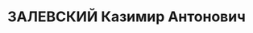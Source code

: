 ---
title: ЗАЛЕВСКИЙ Казимир Антонович
description: "Род. в 1897, Киевская губ., Липовецкий уезд, с. Рахны, поляк, обр.:\
  \ среднее, член ВКП(б). Проживал: Москва, Большой Овчинниковский пер., д. 12, кв.\
  \ 58. Начальник военного отдела газеты \"Красная Звезда\", полковник \n  Арестован\
  \ 24.07.1937. Обв. в участии в военно-фашистском заговоре. Приговор: ВК ВС СССР,\
  \ 28.11.1937 – ВМН. Расстрелян 28.11.1937, г.Москва. \n  Реабилитирован ВК ВС СССР\
  \ июль 1956"
---